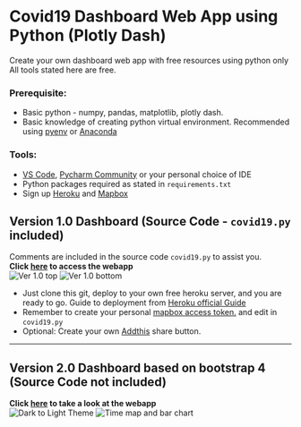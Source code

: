 # Covid19 Dashboard Web App using Python (Plotly Dash)
Create your own dashboard web app with free resources using python only
All tools stated here are free.

### Prerequisite:
* Basic python - numpy, pandas, matplotlib, plotly dash.
* Basic knowledge of creating python virtual environment. Recommended using [pyenv](https://github.com/pyenv/pyenv) or [Anaconda](https://docs.conda.io/projects/conda/en/latest/user-guide/tasks/manage-environments.html)

### Tools:
* [VS Code](https://code.visualstudio.com/download), [Pycharm Community](https://www.jetbrains.com/pycharm/download) or your personal choice of IDE
* Python packages required as stated in `requirements.txt`
* Sign up [Heroku](https://www.heroku.com/) and [Mapbox](https://www.mapbox.com/)

## Version 1.0 Dashboard (Source Code - `covid19.py` included)
Comments are included in the source code `covid19.py` to assist you.  
**Click [here](https://covid19-dashboard-online.herokuapp.com/) to access the webapp**  
![Ver 1.0 top](https://github.com/Unicorndy/covid19_dashboard/blob/master/image/1_git.png)
![Ver 1.0 bottom](https://github.com/Unicorndy/covid19_dashboard/blob/master/image/2_git.png)


* Just clone this git, deploy to your own free heroku server, and you are ready to go. Guide to deployment from [Heroku official Guide](https://dash.plotly.com/deployment)
* Remember to create your personal [mapbox access token.](https://www.mapbox.com/) and edit in `covid19.py`
* Optional: Create your own [Addthis](https://www.addthis.com/) share button.
---
## Version 2.0 Dashboard based on bootstrap 4 (Source Code not included)
**Click [here](https://covid19dashboardsg.herokuapp.com//) to take a look at the webapp**  
![Dark to Light Theme](https://github.com/Unicorndy/covid19_dashboard/blob/master/image/DarktoLightV2.gif)
![Time map and bar chart](https://github.com/Unicorndy/covid19_dashboard/blob/master/image/Mapandbarchartanimation.gif)
